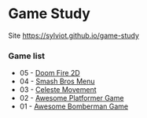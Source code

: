# Game Study

Site https://sylviot.github.io/game-study

### Game list
  * 05 - [Doom Fire 2D](https://sylviot.github.io/game-study/DoomFire2D/Build/index.html)
  * 04 - [Smash Bros Menu](https://sylviot.github.io/game-study/SmashBrosMenu/Build/index.html)
  * 03 - [Celeste Movement](https://sylviot.github.io/game-study/CelesteMovement/Build/index.html)
  * 02 - [Awesome Platformer Game](https://sylviot.github.io/game-study/AwesomePlatformer/Build/index.html)
  * 01 - [Awesome Bomberman Game](https://sylviot.github.io/game-study/AwesomeBomberMan/Build/index.html)
  
